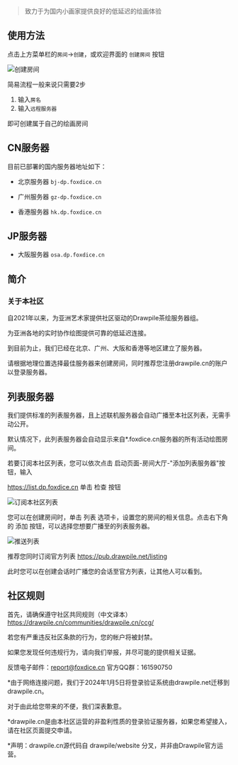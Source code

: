 > 致力于为国内小画家提供良好的低延迟的绘画体验

## 使用方法

点击上方菜单栏的`房间`->`创建`，或欢迎界面的 `创建房间` 按钮

![创建房间](_static/drawpile-1.jpg)

简易流程一般来说只需要2步

1. 输入`房名`
2. 输入`远程服务器`

即可创建属于自己的绘画房间

## CN服务器

目前已部署的国内服务器地址如下：

- 北京服务器 `bj-dp.foxdice.cn`

- 广州服务器 `gz-dp.foxdice.cn`

- 香港服务器 `hk.dp.foxdice.cn`


## JP服务器

- 大阪服务器 `osa.dp.foxdice.cn`

## 简介

### 关于本社区

自2021年以来，为亚洲艺术家提供社区驱动的Drawpile茶绘服务器组。

为亚洲各地的实时协作绘图提供可靠的低延迟连接。

到目前为止，我们已经在北京、广州、大阪和香港等地区建立了服务器。

请根据地理位置选择最佳服务器来创建房间，同时推荐您注册drawpile.cn的账户以登录服务器。

## 列表服务器

我们提供标准的列表服务器，且上述联机服务器会自动广播至本社区列表，无需手动公开。

默认情况下，此列表服务器会自动显示来自*.foxdice.cn服务器的所有活动绘图房间。

若要订阅本社区列表，您可以依次点击 启动页面-房间大厅-"添加列表服务器"按钮，输入

https://list.dp.foxdice.cn 单击 检查 按钮

![订阅本社区列表](_static/drawpile-2.jpg)

您可以在创建房间时，单击 列表 选项卡，设置您的房间的相关信息。点击右下角的 添加 按钮，可以选择您想要广播至的列表服务器。

![推送列表](_static/drawpile-3.jpg)

推荐您同时订阅官方列表 https://pub.drawpile.net/listing 

此时您可以在创建会话时广播您的会话至官方列表，让其他人可以看到。

## 社区规则

首先，请确保遵守社区共同规则（中文译本）https://drawpile.cn/communities/drawpile.cn/ccg/

若您有严重违反社区条款的行为，您的帐户将被封禁。

如果您发现任何违规行为，请向我们举报，并尽可能的提供相关证据。

反馈电子邮件：report@foxdice.cn  官方QQ群：161590750


*由于网络连接问题，我们于2024年1月5日将登录验证系统由drawpile.net迁移到drawpile.cn。

对于由此给您带来的不便，我们深表歉意。

*drawpile.cn是由本社区运营的非盈利性质的登录验证服务器，如果您希望接入，请在社区页面提交申请。

*声明：drawpile.cn源代码自 drawpile/website 分叉，并非由Drawpile官方运营。


